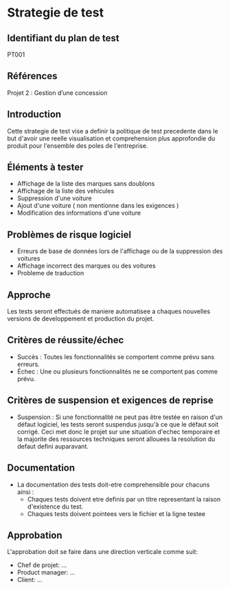 # Strategie de test

## Identifiant du plan de test
PT001

## Références
Projet 2 : Gestion d’une concession

## Introduction
Cette strategie de test vise a definir la politique de test precedente dans le but d'avoir une 
reelle visualisation et comprehension plus approfondie du produit pour l'ensemble des poles de l'entreprise.

## Éléments à tester
- Affichage de la liste des marques sans doublons
- Affichage de la liste des vehicules
- Suppression d'une voiture
- Ajout d'une voiture ( non mentionne dans les exigences )
- Modification des informations d'une voiture

## Problèmes de risque logiciel
- Erreurs de base de données lors de l'affichage ou de la suppression des voitures
- Affichage incorrect des marques ou des voitures
- Probleme de traduction 

## Approche
Les tests seront effectués de maniere automatisee a chaques nouvelles versions de developpement et production du projet.

## Critères de réussite/échec
- Succès : Toutes les fonctionnalités se comportent comme prévu sans erreurs.
- Échec : Une ou plusieurs fonctionnalités ne se comportent pas comme prévu.

## Critères de suspension et exigences de reprise
- Suspension : Si une fonctionnalité ne peut pas être testée en raison d'un défaut logiciel, les tests seront suspendus jusqu'à ce que le défaut soit corrigé. Ceci met donc le projet sur une situation d'echec temporaire et la majorite des ressources techniques seront allouees la resolution du defaut defini auparavant.

## Documentation
- La documentation des tests doit-etre comprehensible pour chacuns ainsi :
    - Chaques tests doivent etre definis par un titre representant la raison d'existence du test.
    - Chaques tests doivent pointees vers le fichier et la ligne testee

## Approbation
L'approbation doit se faire dans une direction verticale comme suit:
- Chef de projet: ...
- Product manager: ...
- Client: ...
